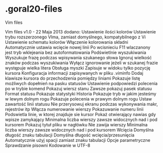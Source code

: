 .goral20-files
==============
Vim files

Vim files v1.0 - 22 Maja 2013 
dodano: 
Ustawienie ilości kolorów 
Ustawienie trybu rozszerzonego VIma, zamiast domyślnego, kompatybilnego z Vi 
Ustawienie schematu kolorów 
Włączenie kolorowania składni 
Automatycznie ustawia wcięcie nowej linii 
Po wcisnieciu F11 wlaczanony jest tryb wklejeania bez autoformatowania 
Podświetlnie wyszukiwania 
Wyszukuje frazę podczas wpisywania szukanego słowa
Ignoruj wielkość znaków podczas wyszukiwania
Wyłącz ignorowanie jeżeli w szukanej frazie występuje wielka litera
Obsługa myszki
Zapisuje w widoku tylko pozycję kursora
Konfiguracja informacji zapisywanych w pliku .viminfo
Dodaj klawisze kursora do przechodzenia pomiędzy liniami
Pokazuje listę możliwych dopełnień na pasku statusów
Ustawienie podpowiedzi polecenia po <tab> w trybie komend
Pokazuj wiersz stanu
Zawsze pokazuj pasek statusu
Format statusu
Pokazuje statystyki
Historia
Pokazuje tryb w jakim jesteśmy w lewym dolnym rogu
Pokazuje polecenia w prawym dolnym rogu
Ustaw zawartość linii statusu
Nie przerysowuj ekranu podczas wykonywania makr, rejestrów itp
Włącza numerowanie wierszy
Pokazuwanie numeru linii
Podswietla linie, w ktorej znajduje sie kursor
Pokaż otwierający nawias gdy wpisze zamykający
Minimalna liczba wierszy zawsze widocznych nad i pod kursorem
Pokazuj tytuł pliku w nagłówku
Nie zawija wierszy
Minimalna liczba wierszy zawsze widocznych nad i pod kursorem
Wcięcia
Domyślna długość znaku tabulacji
Domyślna długość wcięcia/przesunięcia
Automatycznie użyj spacji zamiast znaku tabulacji
Opcje parametryczne
Sprawdzanie pisowni
Kodowanie w UTF-8
